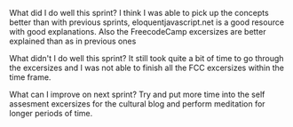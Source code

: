   What did I do well this sprint?
I think I was able to pick up the concepts better than with previous sprints, eloquentjavascript.net is a good resource with good explanations. Also the FreecodeCamp excersizes are better explained than as in previous ones

  What didn't I do well this sprint?
It still took quite a bit of time to go through the excersizes and I was not able to finish all the FCC excersizes within the time frame.

  What can I improve on next sprint?
Try and put more time into the self assesment excersizes for the cultural blog and perform meditation for longer periods of time.

  


